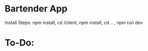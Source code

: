 # Bartender App
Install Steps:
    npm install,
    cd /client,
    npm install,
    cd .. ,
    npm run dev
 # To-Do:

